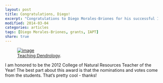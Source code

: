 ```yaml
---
layout: post
title: Congratulations, Diego!
excerpt: "Congratulations to Diego Morales-Briones for his successful IAPT grant proposal!"
modified: 2014-03-04
categories: articles
tags: [Diego Morales-Briones, grants, IAPT]
share: true
---
```

<figure>
	<a href="{{ site.url }}/images/tank-teaching.jpg"><img src="{{ site.url }}/images/tank-teaching.jpg" alt="image"></a>
	<figcaption><a href="{{ site.url }}/images/tank-teaching.jpg" title="Teaching Dendrology">Teaching Dendrology</a>.</figcaption>
</figure>

I am honored to be the 2012 College of Natural Resources Teacher of the Year! The best part about this award is that the nominations and votes come from the students. That’s pretty cool - thanks!
